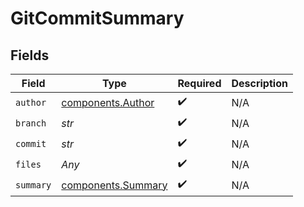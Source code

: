 # GitCommitSummary


## Fields

| Field                                                    | Type                                                     | Required                                                 | Description                                              |
| -------------------------------------------------------- | -------------------------------------------------------- | -------------------------------------------------------- | -------------------------------------------------------- |
| `author`                                                 | [components.Author](../../models/components/author.md)   | :heavy_check_mark:                                       | N/A                                                      |
| `branch`                                                 | *str*                                                    | :heavy_check_mark:                                       | N/A                                                      |
| `commit`                                                 | *str*                                                    | :heavy_check_mark:                                       | N/A                                                      |
| `files`                                                  | *Any*                                                    | :heavy_check_mark:                                       | N/A                                                      |
| `summary`                                                | [components.Summary](../../models/components/summary.md) | :heavy_check_mark:                                       | N/A                                                      |